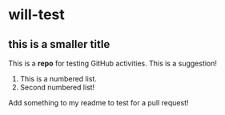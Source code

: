 # will-test
## this is a smaller title
This is a **repo** for testing GitHub activities. This is a suggestion!

1. This is a numbered list.
2. Second numbered list!

Add something to my readme to test for a pull request!
